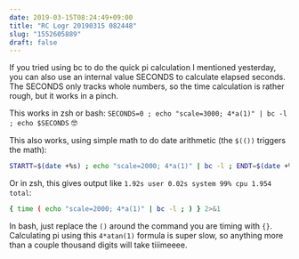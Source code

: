 ```yaml
---
date: 2019-03-15T08:24:49+09:00
title: "RC Logr 20190315 082448"
slug: "1552605889"
draft: false
---
```


If you tried using bc to do the quick pi calculation I mentioned yesterday, you can also use an internal value SECONDS to calculate elapsed seconds. The SECONDS only tracks whole numbers, so the time calculation is rather rough, but it works in a pinch. 

This works in zsh or bash: `SECONDS=0 ; echo "scale=3000; 4*a(1)" | bc -l ; echo $SECONDS` 🤓

This also works, using simple math to do date arithmetic (the `$(())` triggers the math): 

```bash
STARTT=$(date +%s) ; echo "scale=2000; 4*a(1)" | bc -l ; ENDT=$(date +%s) ; echo "Took $(($ENDT - $STARTT)) seconds to calculate this..."
```

Or in zsh, this gives output like `1.92s user 0.02s system 99% cpu 1.954 total`: 

```bash
{ time ( echo "scale=2000; 4*a(1)" | bc -l ; ) } 2>&1 
```

In bash, just replace the `()` around the command you are timing with `{}`. Calculating pi using this `4*atan(1)` formula is super slow, so anything more than a couple thousand digits will take tiiimeeee.
